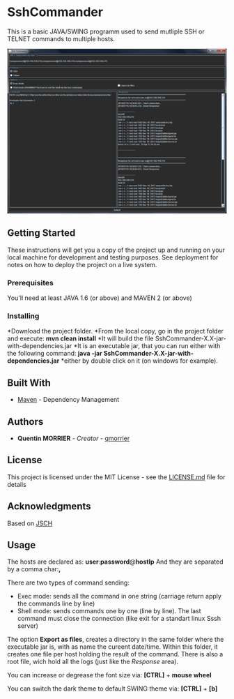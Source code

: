 
# SshCommander

This is a basic JAVA/SWING programm used to send mutliple SSH or TELNET commands to multiple hosts.

![Preview1](./HMI_SshCommander.png)

## Getting Started

These instructions will get you a copy of the project up and running on your local machine for development and testing purposes. See deployment for notes on how to deploy the project on a live system.

### Prerequisites

You'll need at least JAVA 1.6 (or above) and MAVEN 2 (or above)

### Installing

*Download the project folder.
*From the local copy, go in the project folder and execute:
**mvn clean install**
*It will build the file SshCommander-X.X-jar-with-dependencies.jar
*It is an executable jar, that you can run either with the following command:
**java -jar SshCommander-X.X-jar-with-dependencies.jar**
*either by double click on it (on windows for example).


## Built With

* [Maven](https://maven.apache.org/) - Dependency Management


## Authors

* **Quentin MORRIER** - *Creator* - [qmorrier](https://github.com/qmorrier)


## License

This project is licensed under the MIT License - see the [LICENSE.md](LICENSE.md) file for details

## Acknowledgments

Based on [JSCH](http://www.jcraft.com/jsch/)


## Usage

The hosts are declared as:
**user**:**password**@**hostIp**
And they are separated by a comma char:**,**

There are two types of command sending:

* Exec mode: sends all the command in one string (carriage return apply the commands line by line)
* Shell mode: sends commands one by one (line by line). The last command must close the connection (like exit for a standart linux Sssh server)


The option **Export as files**, creates a directory in the same folder where the executable jar is, with as name the cureent date/time.
Within this folder, it creates one file per host holding the result of the command.
There is also a root file, wich hold all the logs (just like the *Response* area).

You can increase or degrease the font size via:
**[CTRL]** + **mouse wheel**

You can switch the dark theme to default SWING theme via:
**[CTRL]** + **[b]**



